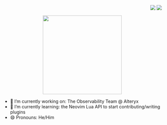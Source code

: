 <p align="right"> 
 <a href="https://www.linkedin.com/in/noah-sapse/" target="_blank"><img src="https://img.shields.io/badge/LinkedIn-0077B5?style=for-the-badge&logo=linkedin&logoColor=white"></a>
  <a href="mailto:nsapse@gmail.com" target="_blank"><img src="https://img.shields.io/badge/Gmail-D14836?style=for-the-badge&logo=gmail&logoColor=white"></a><p>
    
<p align="center">

  <a href="https://github.com/anuraghazra/github-readme-stats">
    <img height=250 src="https://github-readme-stats.vercel.app/api?username=nsapse&theme=nord&show_icons=true&hide_border=true" />
  </a>
  </a>
 </p>

- 🔭 I’m currently working on: The Observability Team @ Alteryx
- 🌱 I’m currently learning: the Neovim Lua API to start contributing/writing plugins
- 😄 Pronouns: He/Him
<!--
**nsapse/nsapse** is a ✨ _special_ ✨ repository because its `README.md` (this file) appears on your GitHub profile.

Here are some ideas to get you started:

- 🔭 I’m currently working on ...
- 🌱 I’m currently learning ...
- 👯 I’m looking to collaborate on ...
- 🤔 I’m looking for help with ...
- 💬 Ask me about ...
- 📫 How to reach me: ...
- 😄 Pronouns: ...
- ⚡ Fun fact: ...
-->

